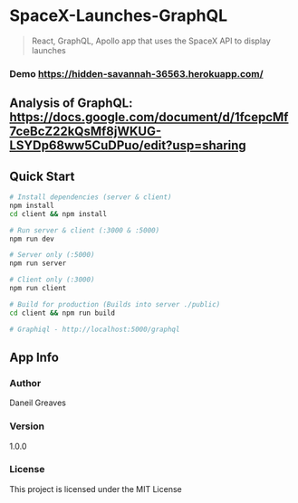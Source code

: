 # SpaceX-Launches-GraphQL
> React, GraphQL, Apollo app that uses the SpaceX API to display launches

### Demo https://hidden-savannah-36563.herokuapp.com/

## Analysis of GraphQL: https://docs.google.com/document/d/1fcepcMf7ceBcZ22kQsMf8jWKUG-LSYDp68ww5CuDPuo/edit?usp=sharing

## Quick Start

```bash
# Install dependencies (server & client)
npm install
cd client && npm install

# Run server & client (:3000 & :5000)
npm run dev

# Server only (:5000)
npm run server

# Client only (:3000)
npm run client

# Build for production (Builds into server ./public)
cd client && npm run build

# Graphiql - http://localhost:5000/graphql
```

## App Info

### Author

Daneil Greaves

### Version

1.0.0

### License

This project is licensed under the MIT License
